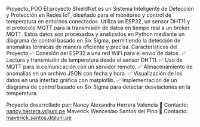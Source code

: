 Proyecto_POO
El proyecto ShieldNet es un Sistema Inteligente de Detección y Protección en Redes IoT, diseñado para el monitoreo y control de temperatura 
en entornos conectados. Utiliza un ESP32, un sensor DHT11 y el protocolo MQTT para la transmisión de datos en tiempo real a un broker MQTT. Estos datos son procesados y analizados en Python mediante un diagrama de control basado en Six Sigma, permitiendo la detección de anomalías térmicas de manera eficiente y precisa.
Características del Proyecto
✅ Conexión del ESP32 a una red WiFi para el envío de datos.
✅ Lectura y transmisión de temperatura desde el sensor DHT11.
✅ Uso de MQTT para la comunicación con un servidor remoto.
✅ Almacenamiento de anomalías en un archivo JSON con fecha y hora.
✅ Visualización de los datos en una interfaz gráfica con matplotlib.
✅ Implementación de un diagrama de control basado en Six Sigma para detectar desviaciones en la temperatura.

Proyecto desarrollado por:
Nancy Alexandra Herrera Valencia  📧 Contacto: nancy.herrera.v@uni.pe
Maverick Wenceslao Santos del Pino 📧 Contacto: maverick.santos.d@uni.pe
